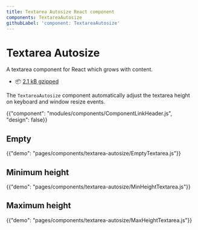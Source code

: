 ```yaml
---
title: Textarea Autosize React component
components: TextareaAutosize
githubLabel: 'component: TextareaAutosize'
---
```


# Textarea Autosize

<p class="description">A textarea component for React which grows with content.</p>

- 📦 [2.1 kB gzipped](/size-snapshot)

The `TextareaAutosize` component automatically adjust the textarea height on keyboard and window resize events.

{{"component": "modules/components/ComponentLinkHeader.js", "design": false}}

## Empty

{{"demo": "pages/components/textarea-autosize/EmptyTextarea.js"}}

## Minimum height

{{"demo": "pages/components/textarea-autosize/MinHeightTextarea.js"}}

## Maximum height

{{"demo": "pages/components/textarea-autosize/MaxHeightTextarea.js"}}
